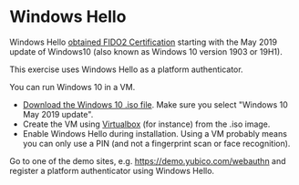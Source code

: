 # Windows Hello

Windows Hello [obtained FIDO2 Certification](https://fidoalliance.org/microsoft-achieves-fido2-certification-for-windows-hello/)
starting with the May 2019 update of Windows10 (also known as Windows 10 version 1903 or 19H1).

This exercise uses Windows Hello as a platform authenticator.

You can run Windows 10 in a VM.

- [Download the Windows 10 .iso file](https://www.microsoft.com/en-us/software-download/windows10ISO).
Make sure you select "Windows 10 May 2019 update".
- Create the VM using [Virtualbox](https://www.virtualbox.org/wiki/Downloads) (for instance) from the .iso image.
- Enable Windows Hello during installation. Using a VM probably means you can only use a PIN (and not a fingerprint scan or face recognition).

Go to one of the demo sites, e.g. https://demo.yubico.com/webauthn and register a platform authenticator using Windows Hello.

